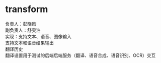 # transform
负责人：彭晓风  
副负责人：舒雯浩  
实现：支持文本、语音、图像输入  
支持文本和语音结果输出  
翻译历史  
翻译设置用于测试的后端后端服务（翻译、语音合成、语音识别、OCR）交互
